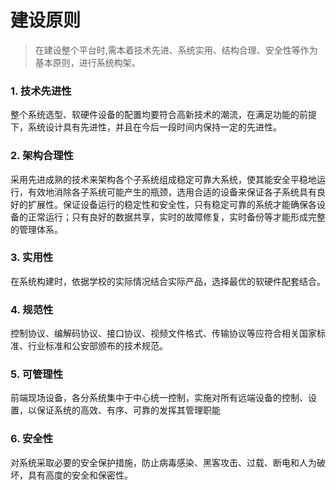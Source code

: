 # 建设原则

> 在建设整个平台时,需本着技术先进、系统实用、结构合理、安全性等作为基本原则，进行系统构架。

### 1. 技术先进性

整个系统选型、软硬件设备的配置均要符合高新技术的潮流，在满足功能的前提下，系统设计具有先进性，并且在今后一段时间内保持一定的先进性。

### 2. 架构合理性

采用先进成熟的技术来架构各个子系统组成稳定可靠大系统，使其能安全平稳地运行，有效地消除各子系统可能产生的瓶颈，选用合适的设备来保证各子系统具有良好的扩展性。保证设备运行的稳定性和安全性，只有稳定可靠的系统才能确保各设备的正常运行；只有良好的数据共享，实时的故障修复，实时备份等才能形成完整的管理体系。

### 3. 实用性

在系统构建时，依据学校的实际情况结合实际产品，选择最优的软硬件配套结合。

### 4. 规范性

控制协议、编解码协议、接口协议、视频文件格式、传输协议等应符合相关国家标准、行业标准和公安部颁布的技术规范。

### 5. 可管理性

前端现场设备，各分系统集中于中心统一控制，实施对所有远端设备的控制、设置，以保证系统的高效、有序、可靠的发挥其管理职能

### 6. 安全性

对系统采取必要的安全保护措施，防止病毒感染、黑客攻击、过载、断电和人为破坏，具有高度的安全和保密性。

